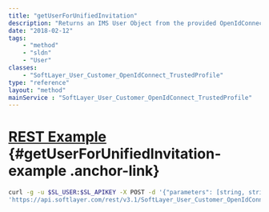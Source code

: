 ```yaml
---
title: "getUserForUnifiedInvitation"
description: "Returns an IMS User Object from the provided OpenIdConnect User ID or IBMid Unique Identifier for the Account of the active user. Enforces the User Management permissions for the Active User. An exception will be thrown if no matching IMS User is found. NOTE that providing IBMid Unique Identifier is optional, but it will be preferred over OpenIdConnect User ID if provided. "
date: "2018-02-12"
tags:
    - "method"
    - "sldn"
    - "User"
classes:
    - "SoftLayer_User_Customer_OpenIdConnect_TrustedProfile"
type: "reference"
layout: "method"
mainService : "SoftLayer_User_Customer_OpenIdConnect_TrustedProfile"
---
```


# [REST Example](#getUserForUnifiedInvitation-example) <a href="/article/rest/"><i class="fas fa-question"></i></a> {#getUserForUnifiedInvitation-example .anchor-link} 
```bash
curl -g -u $SL_USER:$SL_APIKEY -X POST -d '{"parameters": [string, string, string, string]}' \
'https://api.softlayer.com/rest/v3.1/SoftLayer_User_Customer_OpenIdConnect_TrustedProfile/getUserForUnifiedInvitation'
```
